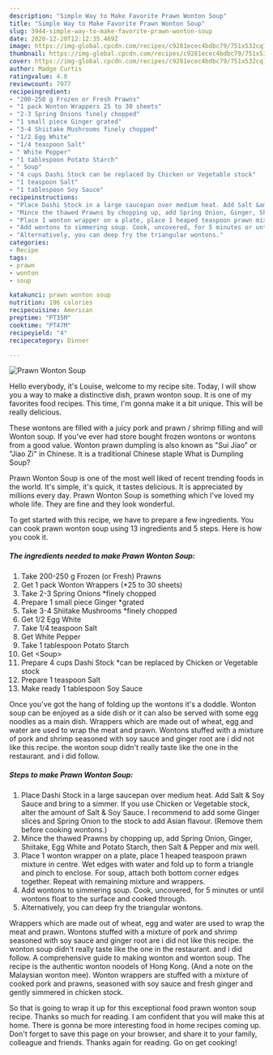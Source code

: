 ```yaml
---
description: "Simple Way to Make Favorite Prawn Wonton Soup"
title: "Simple Way to Make Favorite Prawn Wonton Soup"
slug: 3944-simple-way-to-make-favorite-prawn-wonton-soup
date: 2020-12-20T12:12:35.469Z
image: https://img-global.cpcdn.com/recipes/c9281ecec4bdbc79/751x532cq70/prawn-wonton-soup-recipe-main-photo.jpg
thumbnail: https://img-global.cpcdn.com/recipes/c9281ecec4bdbc79/751x532cq70/prawn-wonton-soup-recipe-main-photo.jpg
cover: https://img-global.cpcdn.com/recipes/c9281ecec4bdbc79/751x532cq70/prawn-wonton-soup-recipe-main-photo.jpg
author: Madge Curtis
ratingvalue: 4.8
reviewcount: 7977
recipeingredient:
- "200-250 g Frozen or Fresh Prawns"
- "1 pack Wonton Wrappers 25 to 30 sheets"
- "2-3 Spring Onions finely chopped"
- "1 small piece Ginger grated"
- "3-4 Shiitake Mushrooms finely chopped"
- "1/2 Egg White"
- "1/4 teaspoon Salt"
- " White Pepper"
- "1 tablespoon Potato Starch"
- " Soup"
- "4 cups Dashi Stock can be replaced by Chicken or Vegetable stock"
- "1 teaspoon Salt"
- "1 tablespoon Soy Sauce"
recipeinstructions:
- "Place Dashi Stock in a large saucepan over medium heat. Add Salt &amp; Soy Sauce and bring to a simmer. If you use Chicken or Vegetable stock, alter the amount of Salt &amp; Soy Sauce. I recommend to add some Ginger slices and Spring Onion to the stock to add Asian flavour. (Remove them before cooking wontons.)"
- "Mince the thawed Prawns by chopping up, add Spring Onion, Ginger, Shiitake, Egg White and Potato Starch, then Salt &amp; Pepper and mix well."
- "Place 1 wonton wrapper on a plate, place 1 heaped teaspoon prawn mixture in centre. Wet edges with water and fold up to form a triangle and pinch to enclose. For soup, attach both bottom corner edges together. Repeat with remaining mixture and wrappers."
- "Add wontons to simmering soup. Cook, uncovered, for 5 minutes or until wontons float to the surface and cooked through."
- "Alternatively, you can deep fry the triangular wontons."
categories:
- Recipe
tags:
- prawn
- wonton
- soup

katakunci: prawn wonton soup 
nutrition: 196 calories
recipecuisine: American
preptime: "PT35M"
cooktime: "PT47M"
recipeyield: "4"
recipecategory: Dinner

---
```



![Prawn Wonton Soup](https://img-global.cpcdn.com/recipes/c9281ecec4bdbc79/751x532cq70/prawn-wonton-soup-recipe-main-photo.jpg)

Hello everybody, it's Louise, welcome to my recipe site. Today, I will show you a way to make a distinctive dish, prawn wonton soup. It is one of my favorites food recipes. This time, I'm gonna make it a bit unique. This will be really delicious.

These wontons are filled with a juicy pork and prawn / shrimp filling and will Wonton soup. If you&#39;ve ever had store bought frozen wontons or wontons from a good value. Wonton prawn dumpling is also known as &#34;Sui Jiao&#34; or &#34;Jiao Zi&#34; in Chinese. It is a traditional Chinese staple What is Dumpling Soup?

Prawn Wonton Soup is one of the most well liked of recent trending foods in the world. It's simple, it's quick, it tastes delicious. It is appreciated by millions every day. Prawn Wonton Soup is something which I've loved my whole life. They are fine and they look wonderful.


To get started with this recipe, we have to prepare a few ingredients. You can cook prawn wonton soup using 13 ingredients and 5 steps. Here is how you cook it.

<!--inarticleads1-->

##### The ingredients needed to make Prawn Wonton Soup:

1. Take 200-250 g Frozen (or Fresh) Prawns
1. Get 1 pack Wonton Wrappers (*25 to 30 sheets)
1. Take 2-3 Spring Onions *finely chopped
1. Prepare 1 small piece Ginger *grated
1. Take 3-4 Shiitake Mushrooms *finely chopped
1. Get 1/2 Egg White
1. Take 1/4 teaspoon Salt
1. Get  White Pepper
1. Take 1 tablespoon Potato Starch
1. Get  &lt;Soup&gt;
1. Prepare 4 cups Dashi Stock *can be replaced by Chicken or Vegetable stock
1. Prepare 1 teaspoon Salt
1. Make ready 1 tablespoon Soy Sauce


Once you&#39;ve got the hang of folding up the wontons it&#39;s a doddle. Wonton soup can be enjoyed as a side dish or it can also be served with some egg noodles as a main dish. Wrappers which are made out of wheat, egg and water are used to wrap the meat and prawn. Wontons stuffed with a mixture of pork and shrimp seasoned with soy sauce and ginger root are i did not like this recipe. the wonton soup didn&#39;t really taste like the one in the restaurant. and i did follow. 

<!--inarticleads2-->

##### Steps to make Prawn Wonton Soup:

1. Place Dashi Stock in a large saucepan over medium heat. Add Salt &amp; Soy Sauce and bring to a simmer. If you use Chicken or Vegetable stock, alter the amount of Salt &amp; Soy Sauce. I recommend to add some Ginger slices and Spring Onion to the stock to add Asian flavour. (Remove them before cooking wontons.)
1. Mince the thawed Prawns by chopping up, add Spring Onion, Ginger, Shiitake, Egg White and Potato Starch, then Salt &amp; Pepper and mix well.
1. Place 1 wonton wrapper on a plate, place 1 heaped teaspoon prawn mixture in centre. Wet edges with water and fold up to form a triangle and pinch to enclose. For soup, attach both bottom corner edges together. Repeat with remaining mixture and wrappers.
1. Add wontons to simmering soup. Cook, uncovered, for 5 minutes or until wontons float to the surface and cooked through.
1. Alternatively, you can deep fry the triangular wontons.


Wrappers which are made out of wheat, egg and water are used to wrap the meat and prawn. Wontons stuffed with a mixture of pork and shrimp seasoned with soy sauce and ginger root are i did not like this recipe. the wonton soup didn&#39;t really taste like the one in the restaurant. and i did follow. A comprehensive guide to making wonton and wonton soup. The recipe is the authentic wonton noodels of Hong Kong. (And a note on the Malaysian wonton mee). Wonton wrappers are stuffed with a mixture of cooked pork and prawns, seasoned with soy sauce and fresh ginger and gently simmered in chicken stock. 

So that is going to wrap it up for this exceptional food prawn wonton soup recipe. Thanks so much for reading. I am confident that you will make this at home. There is gonna be more interesting food in home recipes coming up. Don't forget to save this page on your browser, and share it to your family, colleague and friends. Thanks again for reading. Go on get cooking!
